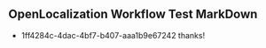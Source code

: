 ## OpenLocalization Workflow Test MarkDown
* 1ff4284c-4dac-4bf7-b407-aaa1b9e67242 thanks!

<!--HONumber=Jul16_HO3-->


